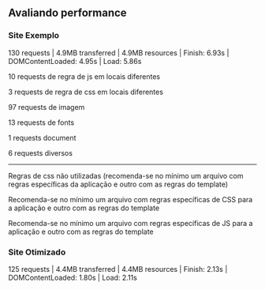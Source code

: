 ## Avaliando performance

### Site Exemplo

130 requests | 4.9MB transferred | 4.9MB resources | Finish: 6.93s | DOMContentLoaded: 4.95s | Load: 5.86s

10 requests de regra de js em locais diferentes

3 requests de regra de css em locais diferentes

97 requests de imagem

13 requests de fonts

1 requests document

6 requests diversos

---



Regras de css não utilizadas (recomenda-se no mínimo um arquivo com regras específicas da aplicação e outro com as regras do template)

Recomenda-se no mínimo um arquivo com regras específicas de CSS para a aplicação e outro com as regras do template

Recomenda-se no mínimo um arquivo com regras específicas de JS para a aplicação e outro com as regras do template


### Site Otimizado

125 requests | 4.4MB transferred | 4.4MB resources | Finish: 2.13s | DOMContentLoaded: 1.80s | Load: 2.11s

